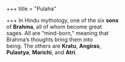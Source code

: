 +++
title = "Pulaha"

+++
In Hindu mythology, one of the six **sons**  
of **Brahma**, all of whom become great  
sages. All are “mind-born,” meaning that  
Brahma’s thoughts bring them into  
being. The others are **Kratu**, **Angiras**,  
**Pulastya**, **Marichi**, and **Atri**.